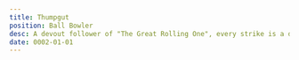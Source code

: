 ```yaml
---
title: Thumpgut
position: Ball Bowler
desc: A devout follower of "The Great Rolling One", every strike is a divine message.
date: 0002-01-01
---
```

